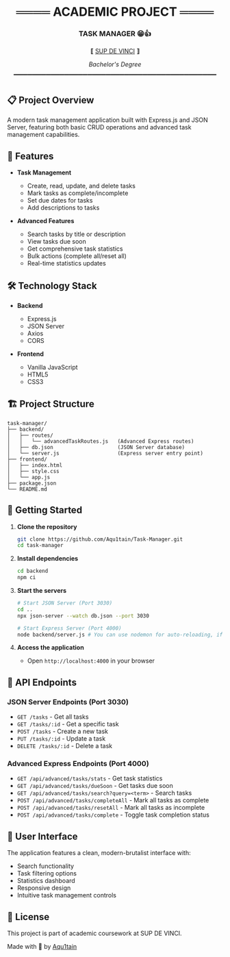 <div align="center">

# ════ ACADEMIC PROJECT ════

###  TASK MANAGER 😁👍

**⟦** <a href="https://www.supdevinci.fr/" target="_blank">SUP DE VINCI</a> **⟧**

*Bachelor's Degree*

▔▔▔▔▔▔▔▔▔▔▔▔▔▔▔▔▔▔▔▔▔▔▔▔▔▔▔▔▔▔▔▔▔▔▔▔▔▔▔▔▔▔▔▔

</div>

## 📋 Project Overview

A modern task management application built with Express.js and JSON Server, featuring both basic CRUD operations and advanced task management capabilities.

## 🚀 Features

- **Task Management**
    - Create, read, update, and delete tasks
    - Mark tasks as complete/incomplete
    - Set due dates for tasks
    - Add descriptions to tasks

- **Advanced Features**
    - Search tasks by title or description
    - View tasks due soon
    - Get comprehensive task statistics
    - Bulk actions (complete all/reset all)
    - Real-time statistics updates

## 🛠 Technology Stack

- **Backend**
    - Express.js
    - JSON Server
    - Axios
    - CORS

- **Frontend**
    - Vanilla JavaScript
    - HTML5
    - CSS3

## 🏗 Project Structure

```
task-manager/
├── backend/
│   ├── routes/
│   │   └── advancedTaskRoutes.js   (Advanced Express routes)
│   ├── db.json                     (JSON Server database)
│   └── server.js                   (Express server entry point)
├── frontend/
│   ├── index.html
│   ├── style.css
│   └── app.js
├── package.json
└── README.md
```

## 🚦 Getting Started

1. **Clone the repository**
   ```bash
   git clone https://github.com/Aqu1tain/Task-Manager.git
   cd task-manager
   ```

2. **Install dependencies**
   ```bash
   cd backend
   npm ci
   ```

3. **Start the servers**
   ```bash
   # Start JSON Server (Port 3030)
   cd ..
   npx json-server --watch db.json --port 3030

   # Start Express Server (Port 4000)
   node backend/server.js # You can use nodemon for auto-reloading, if you want to make changes
   ```

4. **Access the application**
    - Open `http://localhost:4000` in your browser

## 📡 API Endpoints

### JSON Server Endpoints (Port 3030)
- `GET /tasks` - Get all tasks
- `GET /tasks/:id` - Get a specific task
- `POST /tasks` - Create a new task
- `PUT /tasks/:id` - Update a task
- `DELETE /tasks/:id` - Delete a task

### Advanced Express Endpoints (Port 4000)
- `GET /api/advanced/tasks/stats` - Get task statistics
- `GET /api/advanced/tasks/dueSoon` - Get tasks due soon
- `GET /api/advanced/tasks/search?query=<term>` - Search tasks
- `POST /api/advanced/tasks/completeAll` - Mark all tasks as complete
- `POST /api/advanced/tasks/resetAll` - Mark all tasks as incomplete
- `POST /api/advanced/tasks/complete` - Toggle task completion status

## 🎨 User Interface

The application features a clean, modern-brutalist interface with:
- Search functionality
- Task filtering options
- Statistics dashboard
- Responsive design
- Intuitive task management controls

## 📝 License

This project is part of academic coursework at SUP DE VINCI.

Made with 🤎 by [Aqu1tain](https://github.com/Aqu1tain)
